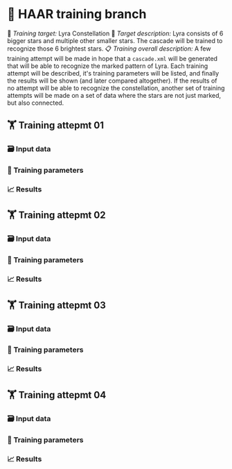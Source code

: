 # 🤖 HAAR training branch

🎯 *Training target:* Lyra Constellation
📝 *Target description:* Lyra consists of 6 bigger stars and multiple other smaller stars. The cascade will be trained to recognize those 6 brightest stars.
📋 *Training overall description:* A few training attempt will be made in hope that a `cascade.xml` will be generated that will be able to recognize the marked pattern of Lyra. Each training attempt will be described, it's training parameters will be listed, and finally the results will be shown (and later compared altogether). If the results of no attempt will be able to recognize the constellation, another set of training attempts will be made on a set of data where the stars are not just marked, but also connected.

## 🏋️ Training attepmt 01 
### 🗃️ Input data

### 🦾 Training parameters

### 📈 Results

## 🏋️ Training attepmt 02
### 🗃️ Input data

### 🦾 Training parameters

### 📈 Results

## 🏋️ Training attepmt 03
### 🗃️ Input data

### 🦾 Training parameters

### 📈 Results

## 🏋️ Training attepmt 04
### 🗃️ Input data

### 🦾 Training parameters

### 📈 Results